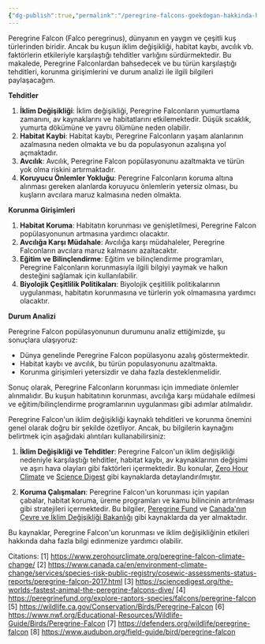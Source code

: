 ```yaml
---
{"dg-publish":true,"permalink":"/peregrine-falcons-goekdogan-hakkinda-hersey/peregrine-falcons-psikoloji-ve-oezellikleri/01-peregrine-falconlar-tehditler-korunma-girisimleri-ve-durum-analizi/"}
---
```



Peregrine Falcon (Falco peregrinus), dünyanın en yaygın ve çeşitli kuş türlerinden biridir. Ancak bu kuşun iklim değişikliği, habitat kaybı, avcılık vb. faktörlerin etkileriyle karşılaştığı tehditler varlığını sürdürmektedir. Bu makalede, Peregrine Falconlardan bahsedecek ve bu türün karşılaştığı tehditleri, korunma girişimlerini ve durum analizi ile ilgili bilgileri paylaşacağım.

**Tehditler**

1. **İklim Değişikliği**: İklim değişikliği, Peregrine Falconların yumurtlama zamanını, av kaynaklarını ve habitatlarını etkilemektedir. Düşük sıcaklık, yumurta dökümüne ve yavru ölümüne neden olabilir.
2. **Habitat Kaybi**: Habitat kaybı, Peregrine Falconların yaşam alanlarının azalmasına neden olmakta ve bu da populasyonun azalışına yol açmaktadır.
3. **Avcılık**: Avcılık, Peregrine Falcon popülasyonunu azaltmakta ve türün yok olma riskini artırmaktadır.
4. **Koruyucu Önlemler Yokluğu**: Peregrine Falconların koruma altına alınması gereken alanlarda koruyucu önlemlerin yetersiz olması, bu kuşların avcılara maruz kalmasına neden olmakta.

**Korunma Girişimleri**

1. **Habitat Koruma**: Habitatın korunması ve genişletilmesi, Peregrine Falcon popülasyonunun artmasına yardımcı olacaktır.
2. **Avcılığa Karşı Müdahale**: Avcılığa karşı müdahaleler, Peregrine Falconların avcılara maruz kalmasını azaltacaktır.
3. **Eğitim ve Bilinçlendirme**: Eğitim ve bilinçlendirme programları, Peregrine Falconların korunmasıyla ilgili bilgiyi yaymak ve halkın desteğini sağlamak için kullanılabilir.
4. **Biyolojik Çeşitlilik Politikaları**: Biyolojik çeşitlilik politikalarının uygulanması, habitatın korunmasına ve türlerin yok olmamasına yardımcı olacaktır.

**Durum Analizi**

Peregrine Falcon popülasyonunun durumunu analiz ettiğimizde, şu sonuçlara ulaşıyoruz:

* Dünya genelinde Peregrine Falcon popülasyonu azalış göstermektedir.
* Habitat kaybı ve avcılık, bu türün populasyonunu azaltmakta.
* Korunma girişimleri yetersizdir ve daha fazla desteklenmelidir.

Sonuç olarak, Peregrine Falconların korunması için immediate önlemler alınmalıdır. Bu kuşun habitatının korunması, avcılığa karşı müdahale edilmesi ve eğitim/bilinçlendirme programlarının uygulanması gibi adımlar atılmalıdır.

Peregrine Falcon'un iklim değişikliği kaynaklı tehditleri ve korunma önemini genel olarak doğru bir şekilde özetliyor. Ancak, bu bilgilerin kaynağını belirtmek için aşağıdaki alıntıları kullanabilirsiniz:

1. **İklim Değişikliği ve Tehditler**: Peregrine Falcon'un iklim değişikliği nedeniyle karşılaştığı tehditler, habitat kaybı, av kaynaklarının değişimi ve aşırı hava olayları gibi faktörleri içermektedir. Bu konular, [Zero Hour Climate](https://www.zerohourclimate.org/peregrine-falcon-climate-change/) ve [Science Digest](https://sciencedigest.org/the-worlds-fastest-animal-the-peregrine-falcons-dive/) gibi kaynaklarda detaylandırılmıştır.

2. **Koruma Çalışmaları**: Peregrine Falcon'un korunması için yapılan çabalar, habitat koruma, üreme programları ve kamu bilincinin artırılması gibi stratejileri içermektedir. Bu bilgiler, [Peregrine Fund](https://peregrinefund.org/explore-raptors-species/falcons/peregrine-falcon) ve [Canada'nın Çevre ve İklim Değişikliği Bakanlığı](https://www.canada.ca/en/environment-climate-change/services/species-risk-public-registry/cosewic-assessments-status-reports/peregrine-falcon-2017.html) gibi kaynaklarda da yer almaktadır.

Bu kaynaklar, Peregrine Falcon'un korunması ve iklim değişikliğinin etkileri hakkında daha fazla bilgi edinmenize yardımcı olabilir.

Citations:
[1] https://www.zerohourclimate.org/peregrine-falcon-climate-change/
[2] https://www.canada.ca/en/environment-climate-change/services/species-risk-public-registry/cosewic-assessments-status-reports/peregrine-falcon-2017.html
[3] https://sciencedigest.org/the-worlds-fastest-animal-the-peregrine-falcons-dive/
[4] https://peregrinefund.org/explore-raptors-species/falcons/peregrine-falcon
[5] https://wildlife.ca.gov/Conservation/Birds/Peregrine-Falcon
[6] https://www.nwf.org/Educational-Resources/Wildlife-Guide/Birds/Peregrine-Falcon
[7] https://defenders.org/wildlife/peregrine-falcon
[8] https://www.audubon.org/field-guide/bird/peregrine-falcon